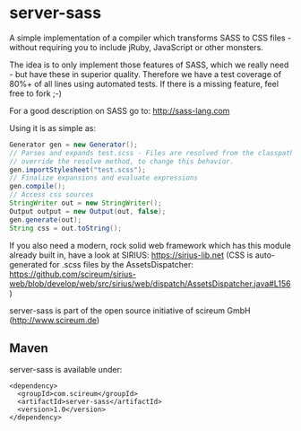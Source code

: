 server-sass
======

A simple implementation of a compiler which transforms SASS to CSS files - without requiring you to include jRuby,
JavaScript or other monsters.

The idea is to only implement those features of SASS, which we really need - but have these in superior quality.
Therefore we have a test coverage of 80%+ of all lines using automated tests. If there is a missing feature,
feel free to fork ;-)

For a good description on SASS go to: http://sass-lang.com

Using it is as simple as:

```java
Generator gen = new Generator();
// Parses and expands test.scss - Files are resolved from the classpath, subclass Generator and
// override the resolve method, to change this behavior.
gen.importStylesheet("test.scss");
// Finalize expansions and evaluate expressions
gen.compile();
// Access css sources
StringWriter out = new StringWriter();
Output output = new Output(out, false);
gen.generate(out);
String css = out.toString();
```
If you also need a modern, rock solid web framework which has this module already built in, have
a look at SIRIUS: https://sirius-lib.net (CSS is auto-generated for .scss files by the AssetsDispatcher: https://github.com/scireum/sirius-web/blob/develop/web/src/sirius/web/dispatch/AssetsDispatcher.java#L156)

server-sass is part of the open source initiative of scireum GmbH (http://www.scireum.de)

## Maven

server-sass is available under:

    <dependency>
      <groupId>com.scireum</groupId>
      <artifactId>server-sass</artifactId>
      <version>1.0</version>
    </dependency>

